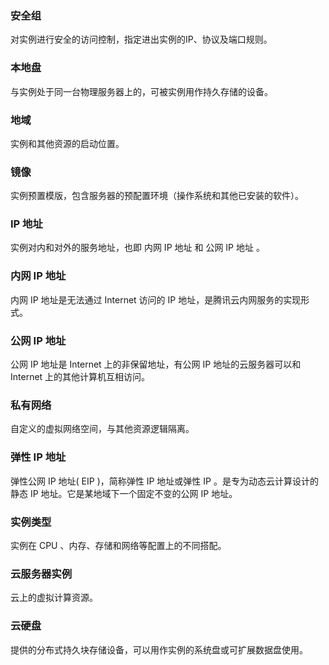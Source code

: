 
### 安全组
对实例进行安全的访问控制，指定进出实例的IP、协议及端口规则。


### 本地盘
与实例处于同一台物理服务器上的，可被实例用作持久存储的设备。


### 地域
实例和其他资源的启动位置。


### 镜像
实例预置模版，包含服务器的预配置环境（操作系统和其他已安装的软件）。 

### IP 地址
实例对内和对外的服务地址，也即 内网 IP 地址 和 公网 IP 地址 。

### 内网 IP 地址
内网 IP 地址是无法通过 Internet 访问的 IP 地址，是腾讯云内网服务的实现形式。

### 公网 IP 地址
公网 IP 地址是 Internet 上的非保留地址，有公网 IP 地址的云服务器可以和 Internet 上的其他计算机互相访问。

### 私有网络
自定义的虚拟网络空间，与其他资源逻辑隔离。


### 弹性 IP 地址
弹性公网 IP 地址( EIP )，简称弹性 IP 地址或弹性 IP 。是专为动态云计算设计的静态 IP 地址。它是某地域下一个固定不变的公网 IP 地址。

### 实例类型
实例在 CPU 、内存、存储和网络等配置上的不同搭配。


### 云服务器实例
云上的虚拟计算资源。
### 云硬盘
提供的分布式持久块存储设备，可以用作实例的系统盘或可扩展数据盘使用。
